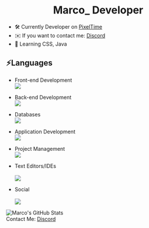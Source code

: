 # <div align="center">Marco_ Developer</div>  

* 🛠️ Currently Developer on [PixelTime](https://discord.gg/MUmMTZJ6PY)
* ✉️ If you want to contact me:  [Discord](https://discord.com/users/707630880373604373)
* 🎯 Learning CSS, Java

 ## :zap:Languages

* Front-end Development <br>
[![](https://skillicons.dev/icons?i=js,html&perline=3)](https://skillicons.dev)

* Back-end Development <br>
[![](https://skillicons.dev/icons?i=nodejs&perline=3)](https://skillicons.dev)

* Databases <br>
[![](https://skillicons.dev/icons?i=mongodb,mysql&perline=3)](https://skillicons.dev)

- Application Development <br>
[![](https://skillicons.dev/icons?i=swift&perline=3)](https://skillicons.dev)

- Project Management <br>
[![](https://skillicons.dev/icons?i=github,git&perline=3)](https://skillicons.dev)

- Text Editors/IDEs <br> <br>
[![](https://skillicons.dev/icons?i=vscode&perline=3)](https://skillicons.dev)

- Social <br> <br>
[![](https://skillicons.dev/icons?i=discord,instagram&perline=3)](https://skillicons.dev)


![Marco's GitHub Stats](https://github-readme-stats.vercel.app/api?username=Marcooooo0ooo&show_icons=true&theme=algolia ) <br>
Contact Me: [Discord](https://discord.com/users/707630880373604373) 
